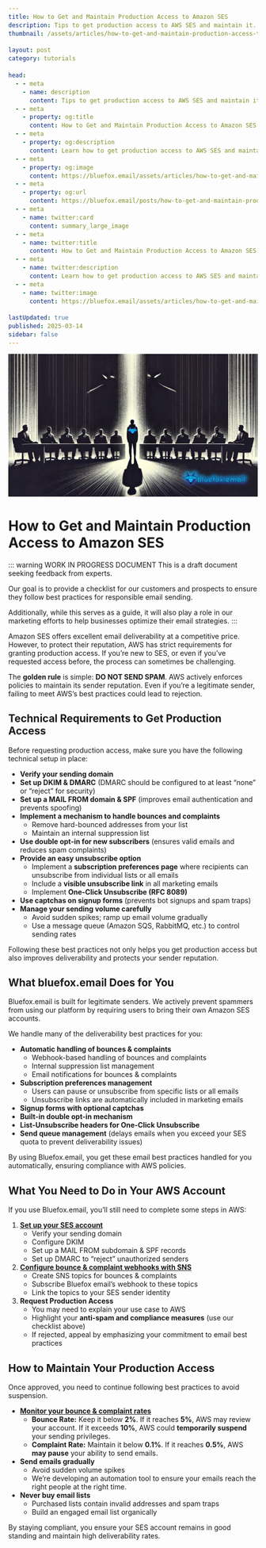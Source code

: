 ```yaml
---
title: How to Get and Maintain Production Access to Amazon SES
description: Tips to get production access to AWS SES and maintain it.
thumbnail: /assets/articles/how-to-get-and-maintain-production-access-to-amazon-ses-share.png

layout: post
category: tutorials

head:
  - - meta
    - name: description
      content: Tips to get production access to AWS SES and maintain it.
  - - meta
    - property: og:title
      content: How to Get and Maintain Production Access to Amazon SES
  - - meta
    - property: og:description
      content: Learn how to get production access to AWS SES and maintain it for excellent email deliverability.
  - - meta
    - property: og:image
      content: https://bluefox.email/assets/articles/how-to-get-and-maintain-production-access-to-amazon-ses-share.png
  - - meta
    - property: og:url
      content: https://bluefox.email/posts/how-to-get-and-maintain-production-access-to-amazon-ses
  - - meta
    - name: twitter:card
      content: summary_large_image
  - - meta
    - name: twitter:title
      content: How to Get and Maintain Production Access to Amazon SES
  - - meta
    - name: twitter:description
      content: Learn how to get production access to AWS SES and maintain it for excellent email deliverability.
  - - meta
    - name: twitter:image
      content: https://bluefox.email/assets/articles/how-to-get-and-maintain-production-access-to-amazon-ses-share.png

lastUpdated: true
published: 2025-03-14
sidebar: false
---
```


![AWS can be scary!](./how-to-get-and-maintain-production-access-to-amazon-ses/00.png)

# How to Get and Maintain Production Access to Amazon SES

::: warning WORK IN PROGRESS DOCUMENT
This is a draft document seeking feedback from experts.

Our goal is to provide a checklist for our customers and prospects to ensure they follow best practices for responsible email sending.

Additionally, while this serves as a guide, it will also play a role in our marketing efforts to help businesses optimize their email strategies.
:::

Amazon SES offers excellent email deliverability at a competitive price. However, to protect their reputation, AWS has strict requirements for granting production access. If you’re new to SES, or even if you’ve requested access before, the process can sometimes be challenging.

The **golden rule** is simple: **DO NOT SEND SPAM**. AWS actively enforces policies to maintain its sender reputation. Even if you’re a legitimate sender, failing to meet AWS’s best practices could lead to rejection.

## Technical Requirements to Get Production Access
Before requesting production access, make sure you have the following technical setup in place:

- **Verify your sending domain**
- **Set up DKIM & DMARC** (DMARC should be configured to at least “none” or “reject” for security)
- **Set up a MAIL FROM domain & SPF** (improves email authentication and prevents spoofing)
- **Implement a mechanism to handle bounces and complaints**
  - Remove hard-bounced addresses from your list
  - Maintain an internal suppression list
- **Use double opt-in for new subscribers** (ensures valid emails and reduces spam complaints)
- **Provide an easy unsubscribe option**
  - Implement a **subscription preferences page** where recipients can unsubscribe from individual lists or all emails
  - Include a **visible unsubscribe link** in all marketing emails
  - Implement **One-Click Unsubscribe (RFC 8089)**
- **Use captchas on signup forms** (prevents bot signups and spam traps)
- **Manage your sending volume carefully**
  - Avoid sudden spikes; ramp up email volume gradually
  - Use a message queue (Amazon SQS, RabbitMQ, etc.) to control sending rates

Following these best practices not only helps you get production access but also improves deliverability and protects your sender reputation.

## What bluefox.email Does for You

Bluefox.email is built for legitimate senders. We actively prevent spammers from using our platform by requiring users to bring their own Amazon SES accounts.

We handle many of the deliverability best practices for you:

- **Automatic handling of bounces & complaints**
  - Webhook-based handling of bounces and complaints
  - Internal suppression list management
  - Email notifications for bounces & complaints
- **Subscription preferences management**
  - Users can pause or unsubscribe from specific lists or all emails
  - Unsubscribe links are automatically included in marketing emails
- **Signup forms with optional captchas**
- **Built-in double opt-in mechanism**
- **List-Unsubscribe headers for One-Click Unsubscribe**
- **Send queue management** (delays emails when you exceed your SES quota to prevent deliverability issues)

By using Bluefox.email, you get these email best practices handled for you automatically, ensuring compliance with AWS policies.

## What You Need to Do in Your AWS Account
If you use Bluefox.email, you’ll still need to complete some steps in AWS:

1. **[Set up your SES account](./how-to-set-up-aws-ses)**
   - Verify your sending domain
   - Configure DKIM
   - Set up a MAIL FROM subdomain & SPF records
   - Set up DMARC to “reject” unauthorized senders
2. **[Configure bounce & complaint webhooks with SNS](./how-to-handle-bounces-and-complaints-with-aws-ses-and-sns)**
   - Create SNS topics for bounces & complaints
   - Subscribe Bluefox email’s webhook to these topics
   - Link the topics to your SES sender identity
3. **Request Production Access**
   - You may need to explain your use case to AWS
   - Highlight your **anti-spam and compliance measures** (use our checklist above)
   - If rejected, appeal by emphasizing your commitment to email best practices

## How to Maintain Your Production Access
Once approved, you need to continue following best practices to avoid suspension.

- **[Monitor your bounce & complaint rates](https://docs.aws.amazon.com/pinpoint/latest/userguide/channels-email-deliverability-dashboard-bounce-complaint.html)**
  - **Bounce Rate:** Keep it below **2%**. If it reaches **5%**, AWS may review your account. If it exceeds **10%**, AWS could **temporarily suspend** your sending privileges.
  - **Complaint Rate:** Maintain it below **0.1%**. If it reaches **0.5%**, AWS **may pause** your ability to send emails.
- **Send emails gradually**
  - Avoid sudden volume spikes
  - We’re developing an automation tool to ensure your emails reach the right people at the right time.
- **Never buy email lists**
  - Purchased lists contain invalid addresses and spam traps
  - Build an engaged email list organically

By staying compliant, you ensure your SES account remains in good standing and maintain high deliverability rates.
